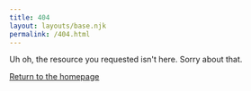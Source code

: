 ```yaml
---
title: 404
layout: layouts/base.njk
permalink: /404.html
---
```


<div class="flex-grid flex-grid--wrap w-100">
<div class="flex-grid__item flex-grid__item--no-hover">
    <p>Uh oh, the resource you requested isn't here. Sorry about that.</p>
    <a href="/">Return to the homepage</a>
</div>
</div>
